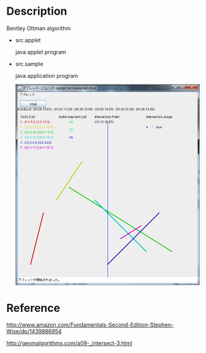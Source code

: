 # Description

Bentley Ottman algorithm

* src.applet

	java applet program

* src.sample
	
	java application program

	![image](./img/img.png)

# Reference
<http://www.amazon.com/Fundamentals-Second-Edition-Stephen-Wise/dp/1439886954>

<http://geomalgorithms.com/a09-_intersect-3.html>